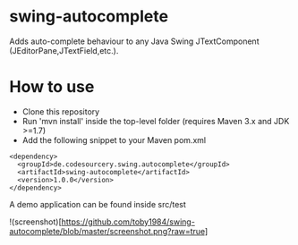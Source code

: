 # swing-autocomplete

Adds auto-complete behaviour to any Java Swing JTextComponent (JEditorPane,JTextField,etc.).

# How to use

- Clone this repository
- Run 'mvn install' inside the top-level folder (requires Maven 3.x and JDK >=1.7)
- Add the following snippet to your Maven pom.xml
```
<dependency>
  <groupId>de.codesourcery.swing.autocomplete</groupId>
  <artifactId>swing-autocomplete</artifactId>
  <version>1.0.0</version>
</dependency>
```

A demo application can be found inside src/test

!(screenshot)[https://github.com/toby1984/swing-autocomplete/blob/master/screenshot.png?raw=true]
